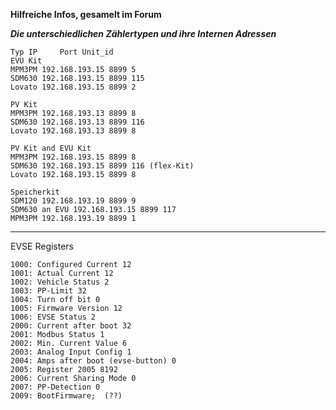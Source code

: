 **Hilfreiche Infos, gesamelt im Forum**

***Die unterschiedlichen Zählertypen und ihre Internen Adressen***
```
Typ	IP     Port Unit_id
EVU Kit
MPM3PM 192.168.193.15 8899 5 
SDM630 192.168.193.15 8899 115
Lovato 192.168.193.15 8899 2

PV Kit
MPM3PM 192.168.193.13 8899 8
SDM630 192.168.193.13 8899 116
Lovato 192.168.193.13 8899 8

PV Kit and EVU Kit
MPM3PM 192.168.193.15 8899 8
SDM630 192.168.193.15 8899 116 (flex-Kit)
Lovato 192.168.193.15 8899 8

Speicherkit
SDM120 192.168.193.19 8899 9
SDM630 an EVU 192.168.193.15 8899 117
MPM3PM 192.168.193.19 8899 1
```

******************************************

EVSE Registers
```
1000: Configured Current 12
1001: Actual Current 12
1002: Vehicle Status 2
1003: PP-Limit 32
1004: Turn off bit 0
1005: Firmware Version 12
1006: EVSE Status 2
2000: Current after boot 32
2001: Modbus Status 1
2002: Min. Current Value 6
2003: Analog Input Config 1
2004: Amps after boot (evse-button) 0
2005: Register 2005 8192
2006: Current Sharing Mode 0
2007: PP-Detection 0 
2009: BootFirmware;  (??)
```
